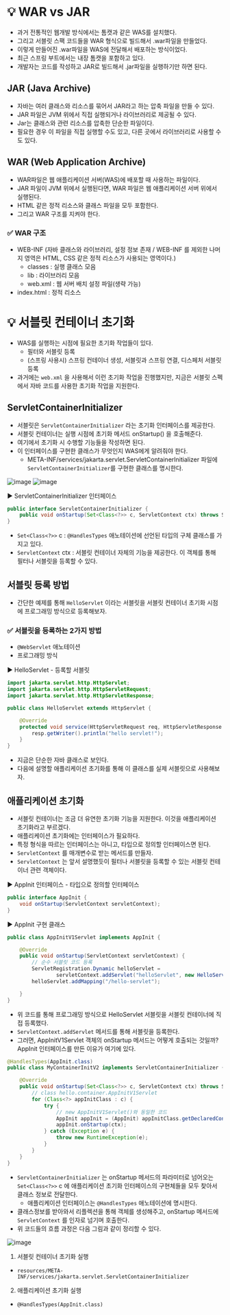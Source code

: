 # 💡 WAR vs JAR
- 과거 전통적인 웹개발 방식에서는 톰캣과 같은 WAS를 설치했다.
- 그리고 서블릿 스팩 코드들을 WAR 형식으로 빌드해서 .war파일을 만들었다.
- 이렇게 만들어진 .war파일을 WAS에 전달해서 배포하는 방식이었다.
- 최근 스프링 부트에서는 내장 톰캣을 포함하고 있다.
- 개발자는 코드를 작성하고 JAR로 빌드해서 .jar파일을 실행하기만 하면 된다.

## JAR (Java Archive)
- 자바는 여러 클래스와 리소스를 묶어서 JAR라고 하는 압축 파일을 만들 수 있다.
- JAR 파일은 JVM 위에서 직접 실행되거나 라이브러리로 제공될 수 있다.
- Jar는 클래스와 관련 리소스를 압축한 단순한 파일이다.
- 필요한 경우 이 파일을 직접 실행할 수도 있고, 다른 곳에서 라이브러리로 사용할 수도 있다.

## WAR (Web Application Archive)
- WAR파일은 웹 애플리케이션 서버(WAS)에 배포할 때 사용하는 파일이다.
- JAR 파일이 JVM 위에서 실행된다면, WAR 파일은 웹 애플리케이션 서버 위에서 실행된다.
- HTML 같은 정적 리소스와 클래스 파일을 모두 포함한다.
- 그리고 WAR 구조를 지켜야 한다.

### ✅ WAR 구조
- WEB-INF (자바 클래스와 라이브러리, 설정 정보 존재 / WEB-INF 를 제외한 나머지 영역은 HTML, CSS 같은 정적 리소스가 사용되는 영역이다.)
  - classes : 실행 클래스 모음
  - lib : 라이브러리 모음
  - web.xml : 웹 서버 배치 설정 파일(생략 가능)
- index.html : 정적 리소스

# 💡 서블릿 컨테이너 초기화
- WAS를 실행하는 시점에 필요한 초기화 작업들이 있다.
  - 필터와 서블릿 등록
  - (스프링 사용시) 스프링 컨테이너 생성, 서블릿과 스프링 연결, 디스페처 서블릿 등록
- 과거에는 `web.xml` 을 사용해서 이런 초기화 작업을 진행했지만, 지금은 서블릿 스펙에서 자바 코드를 사용한 초기화 작업을 지원한다.

## ServletContainerInitializer
- 서블릿은 `ServletContainerInitializer` 라는 초기화 인터페이스를 제공한다.
- 서블릿 컨테이너는 실행 시점에 초기화 메서드 onStartup() 을 호출해준다.
- 여기에서 초기화 시 수행할 기능들을 작성하면 된다.
- 이 인터페이스를 구현한 클래스가 무엇인지 WAS에게 알려줘야 한다.
  - META-INF/services/jakarta.servlet.ServletContainerInitializer 파일에 `ServletContainerInitializer`를 구현한 클래스를 명시한다.

![image](https://github.com/shin-je-woo/TIL/assets/39439576/73f84807-b9aa-4ea1-91eb-4bf61db5d425)
![image](https://github.com/shin-je-woo/TIL/assets/39439576/fed6e216-a9fd-485f-8476-4b35810ac045)


▶️ ServletContainerInitializer 인터페이스
```java
public interface ServletContainerInitializer {
    public void onStartup(Set<Class<?>> c, ServletContext ctx) throws ServletException;
}
```
- `Set<Class<?>>` c : `@HandlesTypes` 애노테이션에 선언된 타입의 구체 클래스를 가지고 있다.
- `ServletContext` ctx : 서블릿 컨테이너 자체의 기능을 제공한다. 이 객체를 통해 필터나 서블릿을 등록할 수 있다.

## 서블릿 등록 방법
- 간단한 예제를 통해 `HelloServlet` 이라는 서블릿을 서블릿 컨테이너 초기화 시점에 프로그래밍 방식으로 등록해보자.
### ✅ 서블릿을 등록하는 2가지 방법
- `@WebServlet` 애노테이션
- 프로그래밍 방식

▶️ HelloServlet - 등록할 서블릿
```java
import jakarta.servlet.http.HttpServlet;
import jakarta.servlet.http.HttpServletRequest;
import jakarta.servlet.http.HttpServletResponse;

public class HelloServlet extends HttpServlet {

    @Override
    protected void service(HttpServletRequest req, HttpServletResponse resp) throws IOException {
        resp.getWriter().println("hello servlet!");
    }
}
```
- 지금은 단순한 자바 클래스로 보인다.
- 다음에 설명할 애플리케이션 초기화를 통해 이 클래스를 실제 서블릿으로 사용해보자.

## 애플리케이션 초기화
- 서블릿 컨테이너는 조금 더 유연한 초기화 기능을 지원한다. 이것을 애플리케이션 초기화라고 부르겠다.
- 애플리케이션 초기화에는 인터페이스가 필요하다.
- 특정 형식을 따르는 인터페이스는 아니고, 타입으로 정의할 인터페이스면 된다.
- `ServletContext` 를 매개변수로 받는 메서드를 만들자.
- `ServletContext` 는 앞서 설명했듯이 필터나 서블릿을 등록할 수 있는 서블릿 컨테이너 관련 객체이다.

▶️ AppInit 인터페이스 - 타입으로 정의할 인터페이스
```java
public interface AppInit {
    void onStartup(ServletContext servletContext);
}
```

▶️ AppInit 구현 클래스
```java
public class AppInitV1Servlet implements AppInit {

    @Override
    public void onStartup(ServletContext servletContext) {
        // 순수 서블릿 코드 등록
        ServletRegistration.Dynamic helloServlet =
                servletContext.addServlet("helloServlet", new HelloServlet());
        helloServlet.addMapping("/hello-servlet");

    }
}
```
- 위 코드를 통해 프로그래밍 방식으로 HelloServlet 서블릿을 서블릿 컨테이너에 직접 등록했다.
- `ServletContext.addServlet` 메서드를 통해 서블릿을 등록한다.
- 그러면, AppInitV1Servlet 객체의 onStartup 메서드는 어떻게 호출되는 것일까? AppInit 인터페이스를 만든 이유가 여기에 있다.

```java
@HandlesTypes(AppInit.class)
public class MyContainerInitV2 implements ServletContainerInitializer {

    @Override
    public void onStartup(Set<Class<?>> c, ServletContext ctx) throws ServletException {
        // class hello.container.AppInitV1Servlet
        for (Class<?> appInitClass : c) {
            try {
                // new AppInitV1Servlet()와 동일한 코드
                AppInit appInit = (AppInit) appInitClass.getDeclaredConstructor().newInstance();
                appInit.onStartup(ctx);
            } catch (Exception e) {
                throw new RuntimeException(e);
            }
        }
    }
}
```
- `ServletContainerInitializer` 는 onStartup 메서드의 파라미터로 넘어오는 `Set<Class<?>>` c 에 애플리케이션 초기화 인터페이스의 구현체들을 모두 찾아서 클래스 정보로 전달한다.
  - 애플리케이션 인터페이스는 `@HandlesTypes` 애노테이션에 명시한다.
- 클래스정보를 받아와서 리플렉션을 통해 객체를 생성해주고, onStartup 메서드에 `ServletContext` 를 인자로 넘기며 호출한다.
- 위 코드들의 흐름 과정은 다음 그림과 같이 정리할 수 있다.

![image](https://github.com/shin-je-woo/TIL/assets/39439576/55fc5ea8-6c69-4732-9915-8c7499650d0d)
1. 서블릿 컨테이너 초기화 실행
  - `resources/META-INF/services/jakarta.servlet.ServletContainerInitializer`
2. 애플리케이션 초기화 실행
  - `@HandlesTypes(AppInit.class)`
